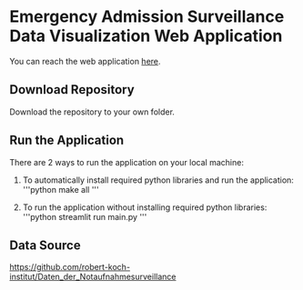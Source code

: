 # Emergency Admission Surveillance Data Visualization Web Application

You can reach the web application [here](https://datavisualizationproject.streamlit.app/).

## Download Repository

Download the repository to your own folder.

## Run the Application

There are 2 ways to run the application on your local machine:

1. To automatically install required python libraries and run the application:
'''python
make all
'''

2. To run the application without installing required python libraries:
'''python
streamlit run main.py
'''

## Data Source
https://github.com/robert-koch-institut/Daten_der_Notaufnahmesurveillance
